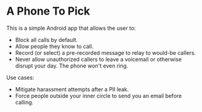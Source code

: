 # A Phone To Pick

This is a simple Android app that allows the user to:

* Block all calls by default.
* Allow people they know to call.
* Record (or select) a pre-recorded message to relay to would-be callers.
* Never allow unauthorized callers to leave a voicemail or otherwise
  disrupt your day. The phone won't even ring.

Use cases:

* Mitigate harassment attempts after a PII leak.
* Force people outside your inner circle to send you an email before
  calling.



